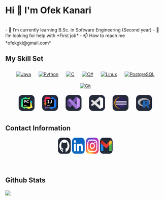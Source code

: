 
# **Hi 👋 I'm Ofek Kanari**
<br>
<div> 
- 🌱 I’m currently learning B.Sc. in Software Engineering (Second year)
- 🤝 I’m looking for help with *First job*
- 📫 How to reach me *ofekgki@gmail.com*
<br/>

## My Skill Set
<div align="center"> 
<a href="https://www.java.com/" target="_blank"><img style="margin: 10px" src="https://skillicons.dev/icons?i=java" alt="Java" height="50" /></a> 
<a href="https://www.python.org/" target="_blank"><img style="margin: 10px" src="https://skillicons.dev/icons?i=python" alt="Python" height="50" /></a>  
<a href="https://www.cprogramming.com/" target="_blank"><img style="margin: 10px" src="https://skillicons.dev/icons?i=c" alt="C" height="50" /></a>  
<a href="https://docs.microsoft.com/en-us/dotnet/csharp/" target="_blank"><img style="margin: 10px" src="https://skillicons.dev/icons?i=cs" alt="C#" height="50" /></a>  
<a href="https://www.linux.org/" target="_blank"><img style="margin: 10px" src="https://skillicons.dev/icons?i=linux" alt="Linux" height="50" /></a>  
<a href="https://www.postgresql.org/" target="_blank"><img style="margin: 10px" src="https://skillicons.dev/icons?i=postgres" alt="PostgreSQL" height="50" /></a>
<a href="https://github.com/" target="_blank"><img style="margin: 10px" src="https://skillicons.dev/icons?i=git,github" alt="Git" height="50" /></a>  
</div>
<div align="center">
<a href="https://www.jetbrains.com/pycharm/" target="_blank"><img style="margin: 10px" src="https://github.com/tandpfun/skill-icons/blob/main/icons/PyCharm-Dark.svg" alt="PyCharm" height="50" /></a>  
<a href="https://www.jetbrains.com/idea/" target="_blank"><img style="margin: 10px" src="https://github.com/tandpfun/skill-icons/blob/main/icons/Idea-Dark.svg" alt="IntelliJ IDEA" height="50" /></a>  
<a href="https://visualstudio.microsoft.com/" target="_blank"><img style="margin: 10px" src="https://github.com/tandpfun/skill-icons/blob/main/icons/VisualStudio-Dark.svg" alt="Visual Studio" height="50" /></a>  
<a href="https://code.visualstudio.com/" target="_blank"><img style="margin: 10px" src="https://github.com/tandpfun/skill-icons/blob/main/icons/VSCode-Dark.svg" alt="VS Code" height="50" /></a>  
<a href="https://eclipseide.org/" target="_blank"><img style="margin: 10px" src="https://github.com/tandpfun/skill-icons/blob/main/icons/Eclipse-Dark.svg" alt="Eclipse" height="50" /></a>  
<a href="https://cran.r-project.org/" target="_blank"><img style="margin: 10px" src="https://github.com/tandpfun/skill-icons/blob/main/icons/R-Dark.svg" alt="R" height="50" /></a> 
</div>

## Contact Information
<div align="center">
<div align="center">
<a href="https://github.com/ofekgki" target="_blank"><img style="margin-bottom: 5px" src="https://github.com/tandpfun/skill-icons/blob/main/icons/Github-Dark.svg" alt=github height="50" width="40" /></a>
<a href="https://www.linkedin.com/in/ofek-kanari/" target="_blank"><img style="margin-bottom: 5px" src="https://github.com/tandpfun/skill-icons/blob/main/icons/LinkedIn.svg" alt=linkedin height="50" width="40" /></a>
<a href="https://instagram.com/ofekkanari" target="blank"><img style="margin-bottom: 5px" src="https://github.com/tandpfun/skill-icons/blob/main/icons/Instagram.svg" alt="ofekkanari" height="50" width="40" /></a>
<a href="mailto:ofekgki@gmail.com" target="_blank"><img style="margin-bottom: 5px" src="https://github.com/tandpfun/skill-icons/blob/main/icons/Gmail-Dark.svg" alt="Email ofekgki@gmail.com" height="50" width="40" /></a>  
</div>
<br/>  
</div>
<br/>  


## Github Stats  
<img src="https://github-readme-stats.vercel.app/api/top-langs/?username=ofekgki&size_weight=0&count_weight=0.4&langs_count=8&hide=javascript,css,HTML,makefile&layout=compact" align="center" />
<br/>
